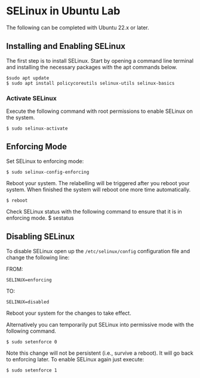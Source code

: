 # SELinux in Ubuntu Lab

The following can be completed with Ubuntu 22.x or later.

## Installing and Enabling SELinux
The first step is to install SELinux. Start by opening a command line terminal and installing the necessary packages with the apt commands below.
```
$sudo apt update
$ sudo apt install policycoreutils selinux-utils selinux-basics
```
### Activate SELinux
Execute the following command with root permissions to enable SELinux on the system.
```
$ sudo selinux-activate
```

## Enforcing Mode
Set SELinux to enforcing mode:
```
$ sudo selinux-config-enforcing
```

Reboot your system. The relabelling will be triggered after you reboot your system. When finished the system will reboot one more time automatically.
```
$ reboot

```
Check SELinux status with the following command to ensure that it is in enforcing mode.
$ sestatus


## Disabling SELinux
To disable SELinux open up the `/etc/selinux/config` configuration file and change the following line:

FROM:
```
SELINUX=enforcing
```
TO:
```
SELINUX=disabled
```
Reboot your system for the changes to take effect.

Alternatively you can temporarily put SELinux into permissive mode with the following command.
```
$ sudo setenforce 0
```
Note this change will not be persistent (i.e., survive a reboot). It will go back to enforcing later. To enable SELinux again just execute:
```
$ sudo setenforce 1
```
